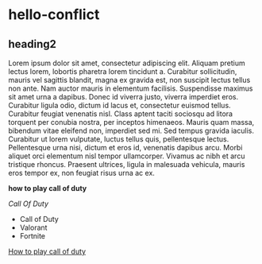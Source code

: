 # hello-conflict

## heading2

Lorem ipsum dolor sit amet, consectetur adipiscing elit. Aliquam pretium lectus lorem, lobortis pharetra lorem tincidunt a. Curabitur sollicitudin, mauris vel sagittis blandit, magna ex gravida est, non suscipit lectus tellus non ante. Nam auctor mauris in elementum facilisis. Suspendisse maximus sit amet urna a dapibus. Donec id viverra justo, viverra imperdiet eros. Curabitur ligula odio, dictum id lacus et, consectetur euismod tellus. Curabitur feugiat venenatis nisl. Class aptent taciti sociosqu ad litora torquent per conubia nostra, per inceptos himenaeos. Mauris quam massa, bibendum vitae eleifend non, imperdiet sed mi. Sed tempus gravida iaculis. Curabitur ut lorem vulputate, luctus tellus quis, pellentesque lectus. Pellentesque urna nisi, dictum et eros id, venenatis dapibus arcu. Morbi aliquet orci elementum nisl tempor ullamcorper. Vivamus ac nibh et arcu tristique rhoncus. Praesent ultrices, ligula in malesuada vehicula, mauris eros tempor ex, non feugiat risus urna ac ex.

**how to play call of duty**

*Call Of Duty*

- Call of Duty
- Valorant
- Fortnite

[How to play call of duty](https://www.wikihow.com/Play-Call-of-Duty)

